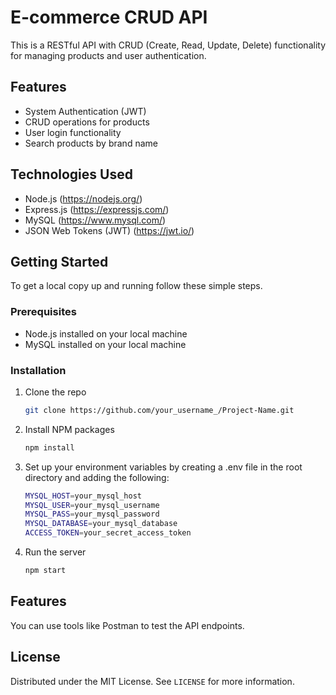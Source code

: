 # E-commerce CRUD API

This is a RESTful API with CRUD (Create, Read, Update, Delete) functionality for managing products and user authentication.

## Features

- System Authentication (JWT)
- CRUD operations for products
- User login functionality
- Search products by brand name

## Technologies Used

- Node.js (https://nodejs.org/)
- Express.js (https://expressjs.com/)
- MySQL (https://www.mysql.com/)
- JSON Web Tokens (JWT) (https://jwt.io/)

## Getting Started

To get a local copy up and running follow these simple steps.

### Prerequisites

- Node.js installed on your local machine
- MySQL installed on your local machine

### Installation

1. Clone the repo
   ```sh
   git clone https://github.com/your_username_/Project-Name.git
2. Install NPM packages
   ```sh
   npm install
3. Set up your environment variables by creating a .env file in the root directory and adding the following:
   ```sh
   MYSQL_HOST=your_mysql_host
   MYSQL_USER=your_mysql_username
   MYSQL_PASS=your_mysql_password
   MYSQL_DATABASE=your_mysql_database
   ACCESS_TOKEN=your_secret_access_token
4. Run the server
   ```sh
   npm start

## Features
You can use tools like Postman to test the API endpoints.

## License

Distributed under the MIT License. See `LICENSE` for more information.
